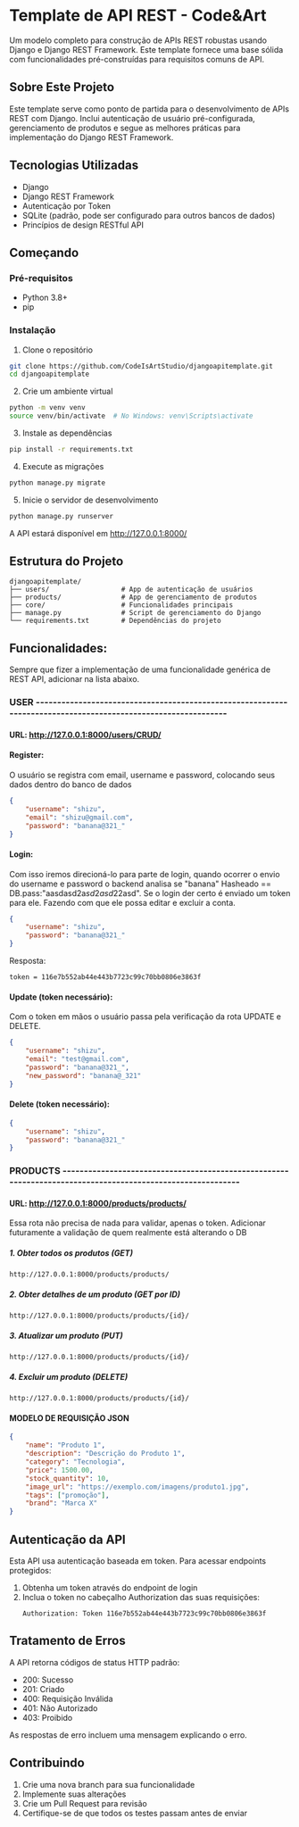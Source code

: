 # Template de API REST - Code&Art

Um modelo completo para construção de APIs REST robustas usando Django e Django REST Framework. Este template fornece uma base sólida com funcionalidades pré-construídas para requisitos comuns de API.

## Sobre Este Projeto

Este template serve como ponto de partida para o desenvolvimento de APIs REST com Django. Inclui autenticação de usuário pré-configurada, gerenciamento de produtos e segue as melhores práticas para implementação do Django REST Framework.

## Tecnologias Utilizadas

- Django
- Django REST Framework
- Autenticação por Token
- SQLite (padrão, pode ser configurado para outros bancos de dados)
- Princípios de design RESTful API

## Começando

### Pré-requisitos
- Python 3.8+
- pip

### Instalação

1. Clone o repositório
```bash
git clone https://github.com/CodeIsArtStudio/djangoapitemplate.git
cd djangoapitemplate
```

2. Crie um ambiente virtual
```bash
python -m venv venv
source venv/bin/activate  # No Windows: venv\Scripts\activate
```

3. Instale as dependências
```bash
pip install -r requirements.txt
```

4. Execute as migrações
```bash
python manage.py migrate
```

5. Inicie o servidor de desenvolvimento
```bash
python manage.py runserver
```

A API estará disponível em http://127.0.0.1:8000/

## Estrutura do Projeto

```
djangoapitemplate/
├── users/                  # App de autenticação de usuários
├── products/               # App de gerenciamento de produtos
├── core/                   # Funcionalidades principais
├── manage.py               # Script de gerenciamento do Django
└── requirements.txt        # Dependências do projeto
```

## Funcionalidades:

Sempre que fizer a implementação de uma funcionalidade genérica de REST API, adicionar na lista abaixo.

### USER --------------------------------------------------------------------------------------------------------------

#### URL: http://127.0.0.1:8000/users/CRUD/

#### Register:
O usuário se registra com email, username e password, colocando seus dados dentro do banco de dados

```json
{
    "username": "shizu",
    "email": "shizu@gmail.com",
    "password": "banana@321_"
}
```

#### Login:
Com isso iremos direcioná-lo para parte de login, quando ocorrer o envio do username e password o backend analisa se "banana" Hasheado == DB.pass:"aasdasd2a$sd2asd2$2asd".
Se o login der certo é enviado um token para ele. Fazendo com que ele possa editar e excluir a conta.

```json
{
    "username": "shizu",
    "password": "banana@321_"
}
```

Resposta:
```
token = 116e7b552ab44e443b7723c99c70bb0806e3863f
```

#### Update (token necessário):
Com o token em mãos o usuário passa pela verificação da rota UPDATE e DELETE.

```json
{
    "username": "shizu",
    "email": "test@gmail.com",
    "password": "banana@321_",
    "new_password": "banana@_321"
}
```

#### Delete (token necessário):
```json
{
    "username": "shizu",
    "password": "banana@321_"
}
```

### PRODUCTS -----------------------------------------------------------------------------------------------------------

#### URL: http://127.0.0.1:8000/products/products/
Essa rota não precisa de nada para validar, apenas o token. 
Adicionar futuramente a validação de quem realmente está alterando o DB

##### 1. Obter todos os produtos (GET)
```
http://127.0.0.1:8000/products/products/
```

##### 2. Obter detalhes de um produto (GET por ID)
```
http://127.0.0.1:8000/products/products/{id}/
```

##### 3. Atualizar um produto (PUT)
```
http://127.0.0.1:8000/products/products/{id}/
```

##### 4. Excluir um produto (DELETE)
```
http://127.0.0.1:8000/products/products/{id}/
```

#### MODELO DE REQUISIÇÃO JSON

```json
{
    "name": "Produto 1",
    "description": "Descrição do Produto 1",
    "category": "Tecnologia",
    "price": 1500.00,
    "stock_quantity": 10,
    "image_url": "https://exemplo.com/imagens/produto1.jpg",
    "tags": ["promoção"],
    "brand": "Marca X"
}
```

## Autenticação da API

Esta API usa autenticação baseada em token. Para acessar endpoints protegidos:

1. Obtenha um token através do endpoint de login
2. Inclua o token no cabeçalho Authorization das suas requisições:
   ```
   Authorization: Token 116e7b552ab44e443b7723c99c70bb0806e3863f
   ```

## Tratamento de Erros

A API retorna códigos de status HTTP padrão:

- 200: Sucesso
- 201: Criado
- 400: Requisição Inválida
- 401: Não Autorizado
- 403: Proibido

As respostas de erro incluem uma mensagem explicando o erro.

## Contribuindo

1. Crie uma nova branch para sua funcionalidade
2. Implemente suas alterações
3. Crie um Pull Request para revisão
4. Certifique-se de que todos os testes passam antes de enviar